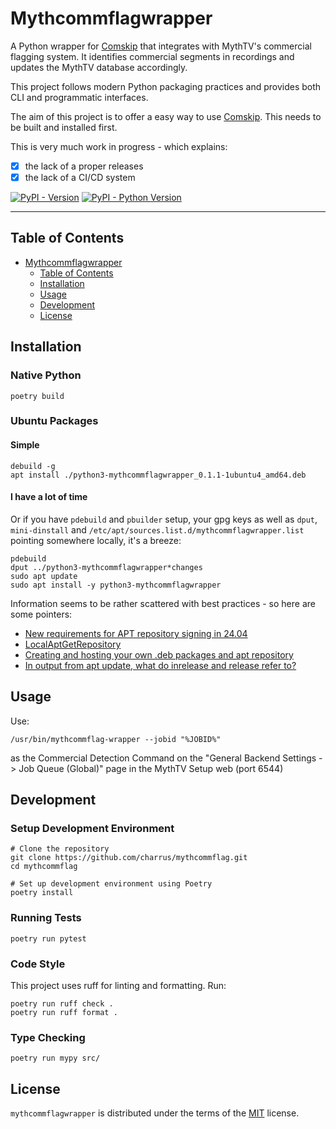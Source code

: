# Mythcommflagwrapper

A Python wrapper for [Comskip](https://github.com/erikkaashoek/Comskip) that integrates with MythTV's commercial flagging system. It identifies commercial segments in recordings and updates the MythTV database accordingly.

This project follows modern Python packaging practices and provides both CLI and programmatic interfaces.

The aim of this project is to offer a easy way to use [Comskip](https://github.com/erikkaashoek/Comskip). This needs to be built and installed first.

This is very much work in progress - which explains:

- [X] the lack of a proper releases
- [X] the lack of a CI/CD system

[![PyPI - Version](https://img.shields.io/pypi/v/mythcommflagwrapper.svg)](https://pypi.org/project/mythcommflagwrapper)
[![PyPI - Python Version](https://img.shields.io/pypi/pyversions/mythcommflagwrapper.svg)](https://pypi.org/project/mythcommflagwrapper)

-----

## Table of Contents

- [Mythcommflagwrapper](#mythcommflagwrapper)
  - [Table of Contents](#table-of-contents)
  - [Installation](#installation)
  - [Usage](#usage)
  - [Development](#development)
  - [License](#license)

## Installation

### Native Python

```console
poetry build
```

### Ubuntu Packages

#### Simple

```
debuild -g
apt install ./python3-mythcommflagwrapper_0.1.1-1ubuntu4_amd64.deb
```

#### I have a lot of time

Or if you have `pdebuild` and `pbuilder` setup, your gpg keys as well as `dput`, `mini-dinstall` and `/etc/apt/sources.list.d/mythcommflagwrapper.list` pointing somewhere locally, it's a breeze:

```
pdebuild
dput ../python3-mythcommflagwrapper*changes
sudo apt update
sudo apt install -y python3-mythcommflagwrapper
```

Information seems to be rather scattered with best practices - so here are some pointers:

* [New requirements for APT repository signing in 24.04](https://discourse.ubuntu.com/t/new-requirements-for-apt-repository-signing-in-24-04/42854)
* [LocalAptGetRepository](https://help.ubuntu.com/community/LocalAptGetRepository)
* [Creating and hosting your own .deb packages and apt repository](https://earthly.dev/blog/creating-and-hosting-your-own-deb-packages-and-apt-repo/)
* [In output from apt update, what do inrelease and release refer to?](https://unix.stackexchange.com/questions/498033/in-output-from-apt-update-what-do-inrelease-and-release-refer-to)

## Usage

Use:

`/usr/bin/mythcommflag-wrapper --jobid "%JOBID%"`

as the Commercial Detection Command on the "General Backend Settings -> Job Queue (Global)"
page in the MythTV Setup web (port 6544)

## Development

### Setup Development Environment

```console
# Clone the repository
git clone https://github.com/charrus/mythcommflag.git
cd mythcommflag

# Set up development environment using Poetry
poetry install
```

### Running Tests

```console
poetry run pytest
```

### Code Style

This project uses ruff for linting and formatting. Run:

```console
poetry run ruff check .
poetry run ruff format .
```

### Type Checking

```console
poetry run mypy src/
```

## License

`mythcommflagwrapper` is distributed under the terms of the [MIT](https://spdx.org/licenses/MIT.html) license.
